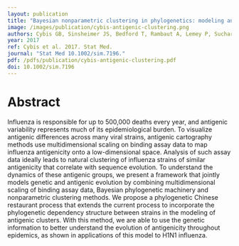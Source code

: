 ```yaml
---
layout: publication
title: "Bayesian nonparametric clustering in phylogenetics: modeling antigenic evolution in influenza"
image: /images/publication/cybis-antigenic-clustering.png
authors: Cybis GB, Sinsheimer JS, Bedford T, Rambaut A, Lemey P, Suchard MA.
year: 2017
ref: Cybis et al. 2017. Stat Med.
journal: "Stat Med 10.1002/sim.7196."
pdf: /pdfs/publication/cybis-antigenic-clustering.pdf
doi: 10.1002/sim.7196
---
```


# Abstract

Influenza is responsible for up to 500,000 deaths every year, and antigenic variability represents much of its epidemiological burden. To visualize antigenic differences across many viral strains, antigenic cartography methods use multidimensional scaling on binding assay data to map influenza antigenicity onto a low-dimensional space. Analysis of such assay data ideally leads to natural clustering of influenza strains of similar antigenicity that correlate with sequence evolution. To understand the dynamics of these antigenic groups, we present a framework that jointly models genetic and antigenic evolution by combining multidimensional scaling of binding assay data, Bayesian phylogenetic machinery and nonparametric clustering methods. We propose a phylogenetic Chinese restaurant process that extends the current process to incorporate the phylogenetic dependency structure between strains in the modeling of antigenic clusters. With this method, we are able to use the genetic information to better understand the evolution of antigenicity throughout epidemics, as shown in applications of this model to H1N1 influenza.
